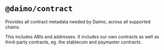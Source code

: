 # `@daimo/contract`

Provides all contract metadata needed by Daimo, across all supported chains.

This includes ABIs and addresses. It includes our own contracts as well as
third-party contracts, eg. the stablecoin and paymaster contracts.
